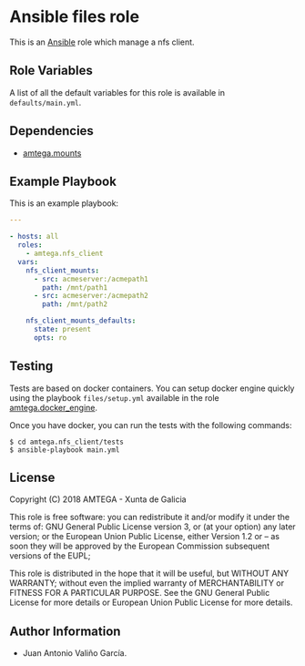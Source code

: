 # Ansible files role

This is an [Ansible](http://www.ansible.com) role which manage a nfs client.

## Role Variables

A list of all the default variables for this role is available in `defaults/main.yml`.

## Dependencies

- [amtega.mounts](https://galaxy.ansible.com/amtega/mounts)

## Example Playbook

This is an example playbook:

```yaml
---

- hosts: all
  roles:
    - amtega.nfs_client
  vars:    
    nfs_client_mounts:
      - src: acmeserver:/acmepath1
        path: /mnt/path1
      - src: acmeserver:/acmepath2
        path: /mnt/path2

    nfs_client_mounts_defaults:
      state: present
      opts: ro
```

## Testing

Tests are based on docker containers. You can setup docker engine quickly using the playbook `files/setup.yml` available in the role [amtega.docker_engine](https://galaxy.ansible.com/amtega/docker_engine).

Once you have docker, you can run the tests with the following commands:

```shell
$ cd amtega.nfs_client/tests
$ ansible-playbook main.yml
```

## License

Copyright (C) 2018 AMTEGA - Xunta de Galicia

This role is free software: you can redistribute it and/or modify
it under the terms of:
GNU General Public License version 3, or (at your option) any later version;
or the European Union Public License, either Version 1.2 or – as soon
they will be approved by the European Commission ­subsequent versions of
the EUPL;

This role is distributed in the hope that it will be useful,
but WITHOUT ANY WARRANTY; without even the implied warranty of
MERCHANTABILITY or FITNESS FOR A PARTICULAR PURPOSE.  See the
GNU General Public License for more details or European Union Public License for more details.

## Author Information

- Juan Antonio Valiño García.
